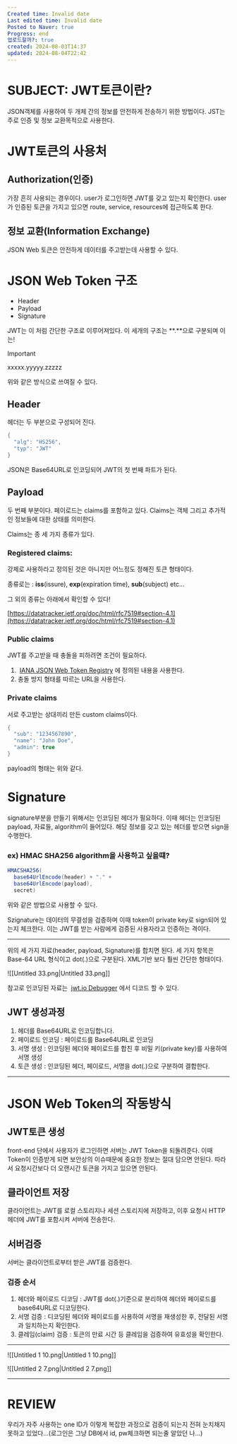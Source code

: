 ```yaml
---
Created time: Invalid date
Last edited time: Invalid date
Posted to Naver: true
Progress: end
업로드할까?: true
created: 2024-08-03T14:37
updated: 2024-08-04T22:42
---
```

# SUBJECT: JWT토큰이란?

JSON객체를 사용하여 두 개체 간의 정보를 안전하게 전송하기 위한 방법이다. JST는 주로 인증 및 정보 교환목적으로 사용한다.

  

# JWT토큰의 사용처

## Authorization(인증)

가장 흔히 사용되는 경우이다. user가 로그인하면 JWT를 갖고 있는지 확인한다. user가 인증된 토큰을 가지고 있으면 route, service, resources에 접근하도록 한다.

  

## 정보 교환(Information Exchange)

JSON Web 토큰은 안전하게 데이터를 주고받는데 사용할 수 있다.

  

# JSON Web Token 구조

- Header
- Payload
- Signature

JWT는 이 처럼 간단한 구조로 이루어져있다. 이 세개의 구조는 **.**으로 구분되며 이는!

> [!important]  
> xxxxx.yyyyy.zzzzz  

위와 같은 방식으로 쓰여질 수 있다.

  

## Header

헤더는 두 부분으로 구성되어 진다.

```Java
{
  "alg": "HS256",
  "typ": "JWT"
}
```

JSON은 Base64URL로 인코딩되어 JWT의 첫 번째 파트가 된다.

  

## Payload

두 번째 부분이다. 페이로드는 claims를 포함하고 있다. Claims는 객체 그리고 추가적인 정보들에 대한 상태를 의미한다.

  

Claims는 종 세 가지 종류가 있다.

### Registered claims:

강제로 사용하라고 정의된 것은 아니지만 어느정도 정해진 토큰 형태이다.

종류로는 : **iss**(issure), **exp**(expiration time), **sub**(subject) etc…

  

그 외의 종류는 아래에서 확인할 수 있다!

[https://datatracker.ietf.org/doc/html/rfc7519#section-4.1](https://datatracker.ietf.org/doc/html/rfc7519#section-4.1)

  

### Public claims

JWT를 주고받을 때 충돌을 피하려면 조건이 필요하다.

1.  [IANA JSON Web Token Registry](https://www.iana.org/assignments/jwt/jwt.xhtml) 에 정의된 내용을 사용한다.
2. 충돌 방지 형태를 따르는 URL을 사용한다.

  

### Private claims

서로 주고받는 상대끼리 만든 custom claims이다.

  

```Java
{
  "sub": "1234567890",
  "name": "John Doe",
  "admin": true
}
```

payload의 형태는 위와 같다.

  

# Signature

signature부분을 만들기 위해서는 인코딩된 헤더가 필요하다. 이때 헤더는 인코딩된 payload, 자료들, algorithm이 들어있다. 해당 정보를 갖고 있는 헤더를 받으면 sign을 수행한다.

  

### ex) HMAC SHA256 algorithm을 사용하고 싶을떄?

```Java
HMACSHA256(
  base64UrlEncode(header) + "." +
  base64UrlEncode(payload),
  secret)
```

위와 같은 방법으로 사용할 수 있다.

  

Szignature는 데이터의 무결성을 검증하며 이때 token이 private key로 sign되어 있는지 체크한다. 이는 JWT를 받는 사람에게 검증된 사용자라고 인증하는 격이다.

---

  

위의 세 가지 자료(header, payload, Signature)를 합치면 된다. 세 가지 항목은 Base-64 URL 형식이고 dot(.)으로 구분된다. XML기반 보다 훨씬 간단한 형태이다.

![[Untitled 33.png|Untitled 33.png]]

참고로 인코딩된 자료는  [jwt.io Debugger](https://jwt.io/#debugger-io) 에서 디코드 할 수 있다.

  

## JWT 생성과정

1. 헤더를 Base64URL로 인코딩합니다.
2. 페이로드 인코딩 : 페이로드를 Base64URL로 인코딩
3. 서명 생성 : 인코딩된 헤더와 페이로드를 합친 후 비밀 키(private key)를 사용하여 서명 생성
4. 토큰 생성 : 인코딩된 헤더, 페이로드, 서명을 dot(.)으로 구분하여 결합한다.

---

# JSON Web Token의 작동방식

## JWT토큰 생성

front-end 단에서 사용자가 로그인하면 서버는 JWT Token을 되돌려준다. 이때 Token이 인증받게 되면 보안상의 이슈때문에 중요한 정보는 절대 담으면 안된다. 따라서 요청시간보다 더 오랜시간 토큰을 가지고 있으면 안된다.

## 클라이언트 저장

클라이언트는 JWT를 로컬 스토리지나 세션 스토리지에 저장하고, 이후 요청시 HTTP헤더에 JWT를 포함시켜 서버에 전송한다.

  

## 서버검증

서버는 클라이언트로부터 받은 JWT를 검증한다.

### 검증 순서

1. 헤더와 페이로드 디코딩 : JWT를 dot(.)기준으로 분리하여 헤더와 페이로드를 base64URL로 디코딩한다.
2. 서명 검증 : 디코딩된 헤더와 페이로드를 사용하여 서명을 재생성한 후, 전달된 서명과 일치하는지 확인한다.
3. 클레임(claim) 검증 : 토큰의 만료 시간 등 클레임을 검증하여 유효성을 확인한다.

---

![[Untitled 1 10.png|Untitled 1 10.png]]

![[Untitled 2 7.png|Untitled 2 7.png]]

  

---

# REVIEW

우리가 자주 사용하는 one ID가 이렇게 복잡한 과정으로 검증이 되는지 전혀 눈치채지 못하고 있었다…(로그인은 그냥 DB에서 id, pw체크하면 되는줄 알았던 나…)